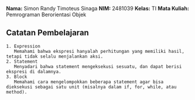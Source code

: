 **Nama:** Simon Randy Timoteus Sinaga
**NIM:** 2481039
**Kelas:** TI
**Mata Kuliah:** Pemrograman Berorientasi Objek

## Catatan Pembelajaran
    1. Expression
       Memahami bahwa ekspresi hanyalah perhitungan yang memiliki hasil, tetapi tidak selalu menjalankan aksi.
    2. Statement
       Menyadari bahwa statement mengeksekusi sesuatu, dan dapat berisi ekspresi di dalamnya.
    3. Block
       Memahami cara mengelompokkan beberapa statement agar bisa dieksekusi sebagai satu unit (misalnya dalam if, for, while, atau method).
